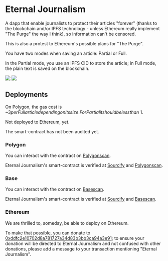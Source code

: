 # Eternal Journalism

A dapp that enable journalists to protect their articles "forever" (thanks to the blockchain and/or IPFS technology - unless Ethereum really implement "The Purge" the way I think), so information can't be censored.

This is also a protest to Ethereum's possible plans for "The Purge".

You have two modes when saving an article: Partial or Full.

In the Partial mode, you use an IPFS CID to store the article; in Full mode, the plain text is saved on the blockchain.

<img src="Screenshot from 2023-06-12 12-51-02.png"/>

<img src="Screenshot from 2023-06-12 13-38-45.png"/>

## Deployments

On Polygon, the gas cost is ~$3 per Full article depending on its size. For Partial it should be less than ~$1.

Not deployed to Ethereum, yet.

The smart-contract has not been audited yet.

### Polygon

You can interact with the contract on [Polygonscan](https://polygonscan.com/address/0xCef69Cd562EC0C35aD87c89519eB8c78bD214c38#writeContract).

Eternal Journalism's smart-contract is verified at [Sourcify](https://repo.sourcify.dev/contracts/partial_match/137/0xCef69Cd562EC0C35aD87c89519eB8c78bD214c38) and [Polygonscan](https://polygonscan.com/address/0xCef69Cd562EC0C35aD87c89519eB8c78bD214c38#contracts).

### Base

You can interact with the contract on [Basescan](https://basescan.org/address/0x7923d61a242927e3e0170ad0a1c32a860f15be6e#writeContract).

Eternal Journalism's smart-contract is verified at [Sourcify](https://repo.sourcify.dev/contracts/full_match/8453/0x7923D61A242927e3E0170AD0A1C32a860F15bE6e) and [Basescan](https://basescan.org/address/0x7923d61a242927e3e0170ad0a1c32a860f15be6e#contracts).

### Ethereum

We are thrilled to, someday, be able to deploy on Ethereum.

To make that possible, you can donate to [0xddfc2e10702d8a781727a34d83b3bb3ca94a3e91](eth://0xddfc2e10702d8a781727a34d83b3bb3ca94a3e91); to ensure your donation will be directed to Eternal Journalism and not confused with other donations, please add a message to your transaction mentioning "Eternal Journalism".
